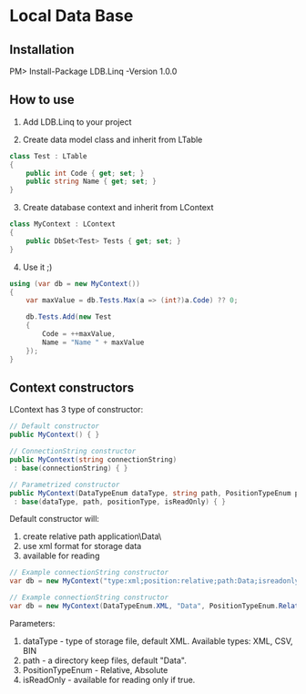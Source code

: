 # Local Data Base
## Installation
PM> Install-Package LDB.Linq -Version 1.0.0
## How to use
1. Add LDB.Linq to your project

2. Create data model class and inherit from LTable
```csharp
class Test : LTable
{
    public int Code { get; set; }
    public string Name { get; set; }
}
```

3. Create database context and inherit from LContext
```csharp
class MyContext : LContext
{
    public DbSet<Test> Tests { get; set; }
}
```

4. Use it ;)
```csharp
using (var db = new MyContext())
{
    var maxValue = db.Tests.Max(a => (int?)a.Code) ?? 0;

    db.Tests.Add(new Test
    {
        Code = ++maxValue,
        Name = "Name " + maxValue
    });
}
```
## Context constructors
LContext has 3 type of constructor:
```csharp
// Default constructor
public MyContext() { }

// ConnectionString constructor
public MyContext(string connectionString)
 : base(connectionString) { }

// Parametrized constructor
public MyContext(DataTypeEnum dataType, string path, PositionTypeEnum positionType, bool isReadOnly)
 : base(dataType, path, positionType, isReadOnly) { }
```
Default constructor will:

1. create relative path application\Data\
2. use xml format for storage data
3. available for reading

```csharp
// Example connectionString constructor
var db = new MyContext("type:xml;position:relative;path:Data;isreadonly:false");

// Example connectionString constructor
var db = new MyContext(DataTypeEnum.XML, "Data", PositionTypeEnum.Relative, false);
```
Parameters:
1. dataType -  type of storage file, default XML. Available types: XML, CSV, BIN
2. path - a directory keep files, default "Data".
3. PositionTypeEnum - Relative, Absolute
4. isReadOnly - available for reading only if true.
